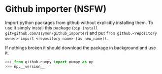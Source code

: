 # Github importer (NSFW)

Import python packages from github without explicitly installing them.
To use it simply install this package (`pip install git+github.com/szymon/github_importer`)
and put `from github.<repository owner> import <repository name> [as new_name])`.

If nothings broken it should download the package in background and use it.


```python
>>> from github.numpy import numpy as np
>>> np.__version__
```

